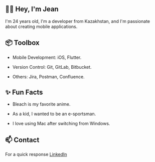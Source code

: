 
## 👋🏽 Hey, I'm Jean
I'm 24 years old, I'm a developer from Kazakhstan, and I'm passionate about creating mobile applications.

## 📦 Toolbox
- Mobile Development: iOS, Flutter.
  
- Version Control: Git, GitLab, Bitbucket.
  
- Others: Jira, Postman, Confluence.
  

## ✨ Fun Facts
- Bleach is my favorite anime.

- As a kid, I wanted to be an e-sportsman.
  
- I love using Mac after switching from Windows.
  

## 📫 Contact
For a quick response [LinkedIn](https://www.linkedin.com/in/zhanabil-abay-091784305/)
